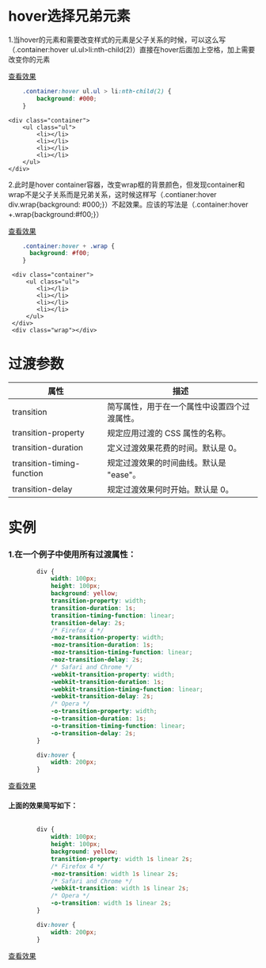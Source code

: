 # hover选择兄弟元素  

1.当hover的元素和需要改变样式的元素是父子关系的时候，可以这么写（.container:hover ul.ul>li:nth-child(2)）直接在hover后面加上空格，加上需要改变你的元素
     
  [查看效果](https://hahaniu666.github.io/IFE2018/CSS/TASK_3/test2.html)
  
```css
    .container:hover ul.ul > li:nth-child(2) {
        background: #000;
    }
```

    <div class="container">
        <ul class="ul">
            <li></li>
            <li></li>
            <li></li>
            <li></li>
        </ul>
    </div>       

2.此时是hover container容器，改变wrap框的背景颜色，但发现container和wrap不是父子关系而是兄弟关系，这时候这样写（.contianer:hover div.wrap{background: #000;}）不起效果。应该的写法是（.container:hover +.wrap{background:#f00;}）

 [查看效果](https://hahaniu666.github.io/IFE2018/CSS/TASK_3/test.html)

```css
    .container:hover + .wrap {
      background: #f00;
    }
```

     <div class="container">
         <ul class="ul">
            <li></li>
            <li></li>
            <li></li>
            <li></li>
         </ul>
     </div>
     <div class="wrap"></div>  
     
     
# 过渡参数

 属性 | 描述 
--- |--- 
transition | 简写属性，用于在一个属性中设置四个过渡属性。 
transition-property | 规定应用过渡的 CSS 属性的名称。
transition-duration | 定义过渡效果花费的时间。默认是 0。
transition-timing-function | 规定过渡效果的时间曲线。默认是 "ease"。
transition-delay | 规定过渡效果何时开始。默认是 0。


# 实例

### 1.在一个例子中使用所有过渡属性：
    
```css
        div {
            width: 100px;
            height: 100px;
            background: yellow;
            transition-property: width;
            transition-duration: 1s;
            transition-timing-function: linear;
            transition-delay: 2s;
            /* Firefox 4 */
            -moz-transition-property: width;
            -moz-transition-duration: 1s;
            -moz-transition-timing-function: linear;
            -moz-transition-delay: 2s;
            /* Safari and Chrome */
            -webkit-transition-property: width;
            -webkit-transition-duration: 1s;
            -webkit-transition-timing-function: linear;
            -webkit-transition-delay: 2s;
            /* Opera */
            -o-transition-property: width;
            -o-transition-duration: 1s;
            -o-transition-timing-function: linear;
            -o-transition-delay: 2s;
        }

        div:hover {
            width: 200px;
        }

```

 [查看效果](https://hahaniu666.github.io/IFE2018/CSS/TASK_3/test4.html)


#### 上面的效果简写如下：

```css

        div {
            width: 100px;
            height: 100px;
            background: yellow;
            transition-property: width 1s linear 2s;
            /* Firefox 4 */
            -moz-transition: width 1s linear 2s;
            /* Safari and Chrome */
            -webkit-transition: width 1s linear 2s;
            /* Opera */
            -o-transition: width 1s linear 2s;
        }

        div:hover {
            width: 200px;
        }
```

 [查看效果](https://hahaniu666.github.io/IFE2018/CSS/TASK_3/test5.html)
